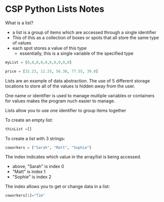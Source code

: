 # CSP Python Lists Notes

What is a list?
- a list is a group of items which are accessed through a single identifier
- This of this as a collection of boxes or spots that all store the same type of values
- each spot stores a value of this type
  - essentially, this is a single variable of the specified type

```python
myList = [0,0,0,0,0,0,0,0,0,0]

price = [32.23, 12.25, 56.38, 77.55, 39.0]
```

Lists are an example of data abstraction.  The use of 5 different storage locations to store all of the values is hidden away from the user.

One name or identifier is used to manage multiple variables or containers for values makes the program nuch easier to manage.

Lists allow you to use one identifier to group items together

To create an empty list:
```python
thisList =[]
```

To create a list with 3 strings:
```python
coworkers = ["Sarah", "Matt", "Sophie"]
```

The index indicates which value in the array/list is being accessed. 
- above, "Sarah" is index 0
- "Matt" is index 1
- "Sophie" is index 2

The index allows you to get or change data in a list:
```python
coworkers[1]="Tim"
```

